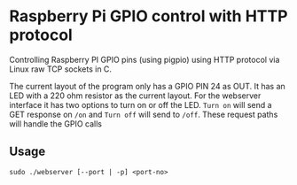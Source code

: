 # Raspberry Pi GPIO control with HTTP protocol
Controlling Raspberry PI GPIO pins (using pigpio) using HTTP protocol via Linux raw TCP sockets in C.

The current layout of the program only has a GPIO PIN 24 as OUT. It has an LED with a 220 ohm resistor as the current layout. For the webserver interface it has two options to turn on or off the LED. `Turn on` will send a GET response on `/on` and `Turn off` will send to `/off`. These request paths will handle the GPIO calls

## Usage
`sudo ./webserver [--port | -p] <port-no>`

